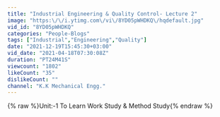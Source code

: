 ```yaml
---
title: "Industrial Engineering & Quality Control- Lecture 2"
image: "https:\/\/i.ytimg.com\/vi\/8YD05pWHDKQ\/hqdefault.jpg"
vid_id: "8YD05pWHDKQ"
categories: "People-Blogs"
tags: ["Industrial","Engineering","Quality"]
date: "2021-12-19T15:45:30+03:00"
vid_date: "2021-04-18T07:30:08Z"
duration: "PT24M41S"
viewcount: "1802"
likeCount: "35"
dislikeCount: ""
channel: "K.K Mechanical Engg."
---
```

{% raw %}Unit:-1 To Learn Work Study &amp; Method Study{% endraw %}
